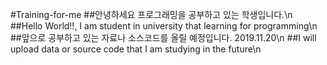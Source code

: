 #Training-for-me
##안녕하세요 프로그래밍을 공부하고 있는 학생입니다.\n
##Hello World!!, I am student in university that learning for programming\n
##앞으로 공부하고 있는 자료나 소스코드를 올릴 예정입니다. 2019.11.20\n
##I will upload data or source code that I am studying in the future\n 
